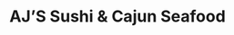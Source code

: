 ---
layout: place
title: "AJ’S Sushi & Cajun Seafood"
permalink: /new-york/suffern/aj-s-sushi-cajun-seafood.html
stateAbbr: NY
stateName: New York
cityName: Suffern
seo:
  name: "AJ’S Sushi & Cajun Seafood"
  type: Restaurant
  links: http://www.ajsushiny.com/
description: "AJ’S Sushi & Cajun Seafood serves delicious sushi in Suffern, New York. Try fresh Japanese dishes for a great dining experience. Available for takeout, lunch, and dinner."
place_id: ChIJpfXU00jnwokRWf7-9_UhgUk
photos:
  - name: >-
      places/ChIJpfXU00jnwokRWf7-9_UhgUk/photos/AeeoHcKgzllXtUxMCdSB6TB1mydHLM49vNJoWuLQ-6o6j2gnE24-0Jj4O45PiB0PBE-lH27LkbxbKlo9jxrr8PHUFWHukfs2knvNzITkp68X_X2HcMUVArxXRP3jhHgv2YSnD3IkkXGQQBB1E4qL7wqgItLGuHUsK-0L3nkddEDlrMQa4UppCyavIQTQ82y040xqc7rtfQVgqMB2gmJwdU9EdX4rqSw9SC3NHU7_Z8sbLR5zrd-fbroXo0J8ZDdgak38XYpSD8E3gP5HVGv-PKc61PpJPqfAEEH4IakIAmy7QjLeP_GIXV2Fa6PJqSyRY48PI72RUxBvgQJxjxkbXmwsaeK-YslC6yKs5njKF-rg8jmv9diQTJ217DOW7N1DLSvwb6lAWC5_8R26CqkzvO-YSOf-Jn_HGabGZQBVtgtXukAOZQ
    widthPx: 4032
    heightPx: 3024
    authorAttributions:
      - displayName: Masa Kol
        uri: https://maps.google.com/maps/contrib/116072792705292742911
        photoUri: >-
          https://lh3.googleusercontent.com/a-/ALV-UjWyNye4OiScN5MuIl6dN5nKq6nzvTYaUwrBOuGscYJGKCgBdW7I4Q=s100-p-k-no-mo
    flagContentUri: >-
      https://www.google.com/local/imagery/report/?cb_client=maps_api_places.places_api&image_key=!1e10!2sCIHM0ogKEICAgID4y8r3dA&hl=en-US
    googleMapsUri: >-
      https://www.google.com/maps/place//data=!3m4!1e2!3m2!1sCIHM0ogKEICAgID4y8r3dA!2e10!4m2!3m1!1s0x89c2e748d3d4f5a5:0x498121f5f7fefe59
  - name: >-
      places/ChIJpfXU00jnwokRWf7-9_UhgUk/photos/AeeoHcJ4exbWvEzyhk9cqLaZPy7widTCzv2sd27vir1YGpo7T_BN-oV2yYIn_Qz7LbaUHdGG1l5Ekh0EIJyg7N2FtAO6kFyIwzKT99RYKU1Drd3hPnxBWL7lnwHKXPNqTbEu9ZfKlHu1p-KuV3h6gplVgTduZPh6iBV-6IhOWFTItvy3Pxguc0ddDjKr4KA6c7zX18ylEoC7ieCYGBol8YYXmIVgosPAYeStu8JS6cpefS3FieQip8frrM9D-jUIu_z0jMrkeV90vai4T3FLfibgTLgAqyGyt_jdPevmNnYxk0xRSQ
    widthPx: 1640
    heightPx: 923
    authorAttributions:
      - displayName: AJ’S Sushi & Cajun Seafood
        uri: https://maps.google.com/maps/contrib/114296244680148540774
        photoUri: >-
          https://lh3.googleusercontent.com/a-/ALV-UjXzqLzJqQfeZIEeoJhf29ihZcVpBSrI8X0YXSCVmk_ZhxzX_SE=s100-p-k-no-mo
    flagContentUri: >-
      https://www.google.com/local/imagery/report/?cb_client=maps_api_places.places_api&image_key=!1e10!2sAF1QipPSb5FhXBJthkLyl0Q0m2hkNICn8QlbppdNyL94&hl=en-US
    googleMapsUri: >-
      https://www.google.com/maps/place//data=!3m4!1e2!3m2!1sAF1QipPSb5FhXBJthkLyl0Q0m2hkNICn8QlbppdNyL94!2e10!4m2!3m1!1s0x89c2e748d3d4f5a5:0x498121f5f7fefe59
  - name: >-
      places/ChIJpfXU00jnwokRWf7-9_UhgUk/photos/AeeoHcLSMq2lWD_tiKgu-GTwD_w2lLiQQdFECL406N_q4Ouq0B5Nc9XE_gpslW58hUSxW4YrMRsA2xmj6iJznWnjseSEjyb-UUnjgpJC4iUmK-HoE4JKkU0JTmXwZHtizK_gBeQzDb5TAspK-DTU7nleJ-VgrEgQ-loj1R36AscEEW7cLjnlhYL4BV3fSJdYjYo4sLiU46ybC2f8bXeEATkk5OXl9iVxtfcGKAbZ3c7wmXS8A--iX5Kikc2EhkAfdwCR5WMP8XxdJ8Lzw3LxiVVzz7N-WoOyuMp0e_z6_5zxjcBkdkPwiTy8cAiegwE33Z_YFiATqu_Nwe28b8Dz2HTiPm0iSE8VG-Q4X8lU5cQMEf2KAXKKXqn8Qx-tnK0Jhfds4jLBCYr_tIOI4jkTnXfd8Qhkv-YEDvmxYYuKlD6xIjynWw8
    widthPx: 4032
    heightPx: 3024
    authorAttributions:
      - displayName: Gab Gatdula
        uri: https://maps.google.com/maps/contrib/115540643457515452680
        photoUri: >-
          https://lh3.googleusercontent.com/a-/ALV-UjXZlTrk4CXpvY0GVIP--O9VuPmKRN4RgzzS7CppoHRXrt-TOxsn=s100-p-k-no-mo
    flagContentUri: >-
      https://www.google.com/local/imagery/report/?cb_client=maps_api_places.places_api&image_key=!1e10!2sCIHM0ogKEICAgIDnybK9uQE&hl=en-US
    googleMapsUri: >-
      https://www.google.com/maps/place//data=!3m4!1e2!3m2!1sCIHM0ogKEICAgIDnybK9uQE!2e10!4m2!3m1!1s0x89c2e748d3d4f5a5:0x498121f5f7fefe59
  - name: >-
      places/ChIJpfXU00jnwokRWf7-9_UhgUk/photos/AeeoHcKspTTZ73zSeUNa3-b2KN4B9kyJM6LsUOoYJWYNJHGvGgcAZdFcksNNaP1waBVTg1_UHMwM_4GvOTRypymZ-ZVsXbyT5MSugOZROIhE6KnaRoNivpnTX1SxnHsBDvU3Vv-Bgju38D8QkPMJ68iTiwjU1Y82nVsMhnNOlaVeb9Iry0keWR4nO7BHbAm5X8IPCPv11TdiTIWps3aHhduUdglFDkpbgueUcChym4dWy6khF7mEPnVmNzWkNjsyKLyIdrGalRUQJQq_bOSDsjQT3o17_ZYyfyEkh4sailDMpWEg5pjw0gTD6AsZ3gOpwMX7Df8ODd56N4SZcb-ococDw9IsnllXYEJ9DX_CSOl_hVZnYQqDRU93OJQhZTbClfJogYXY-szoBriCblZJKNsZm-1mhY5RyUxRxPApez0_Fv4
    widthPx: 3024
    heightPx: 4032
    authorAttributions:
      - displayName: LIEM
        uri: https://maps.google.com/maps/contrib/102428465695433347610
        photoUri: >-
          https://lh3.googleusercontent.com/a-/ALV-UjUh66BXsuwCssOjL6HJnGJUVcrJWej4BUWZUmj6CGLXwZ9F_hU=s100-p-k-no-mo
    flagContentUri: >-
      https://www.google.com/local/imagery/report/?cb_client=maps_api_places.places_api&image_key=!1e10!2sCIHM0ogKEICAgIDTpYbkbg&hl=en-US
    googleMapsUri: >-
      https://www.google.com/maps/place//data=!3m4!1e2!3m2!1sCIHM0ogKEICAgIDTpYbkbg!2e10!4m2!3m1!1s0x89c2e748d3d4f5a5:0x498121f5f7fefe59
  - name: >-
      places/ChIJpfXU00jnwokRWf7-9_UhgUk/photos/AeeoHcILfI5Kvq_Oq9OCQI0QTKSgMHRfafifroga4MIB0KCzITLSjY4j9RLVCv4w6B4ZEQzOPSE50cVZP6jDka_Vf2QDDVAc80vj9Q6OSvdFomohDHEf7cAj3-G0nzmjL-z7MpfHymXeyikNtk-D7e9f0C2uopv4D4DsKmcGZ34oicQsF3LwqLKzkflw-OwIo4DzExlT5OqLJ7RIDbBMVHx4zok1cqXBtbG0Tq3ulY7jqMZu5WGO1gFWmUR4z9e3rBGpCN2Ko3oBzE7o75CsDrWXXzoBOcJRgT9DB1oWFWhzWYVnkQ7W8Z2QJGpbpKDJqY9qBxL3CJofZwEsD9Wy4P_Y_aklKi54IyvyWbK2Uj3_HsqKNNQN0aJbrYJXC0sgKrFY1g4k860ETWpUWTazEmDX9w0jdfZr3qQ5Dkzp6i3t9e6rmHk
    widthPx: 3024
    heightPx: 4032
    authorAttributions:
      - displayName: Christina Wang
        uri: https://maps.google.com/maps/contrib/114639010465518476797
        photoUri: >-
          https://lh3.googleusercontent.com/a-/ALV-UjUy3DsvIzIuiJi4eLGjNkaALR4PbvhNpOcYxD7GM5To70u_nFk=s100-p-k-no-mo
    flagContentUri: >-
      https://www.google.com/local/imagery/report/?cb_client=maps_api_places.places_api&image_key=!1e10!2sCIHM0ogKEICAgIC7zoOmmwE&hl=en-US
    googleMapsUri: >-
      https://www.google.com/maps/place//data=!3m4!1e2!3m2!1sCIHM0ogKEICAgIC7zoOmmwE!2e10!4m2!3m1!1s0x89c2e748d3d4f5a5:0x498121f5f7fefe59
  - name: >-
      places/ChIJpfXU00jnwokRWf7-9_UhgUk/photos/AeeoHcJVpuylOR2mKa0Kq4lD-NDhsmP0lI_dBWz8xe8e5_p8RCJsIUz2m6FG4QVkBEl0qCTzXfiFrHAdmWWwKxKMBa3HdxY8cZq8q4ydlEhXcV2ta_JiN2-ATAdkJDUscB1aECHLBZk1i6nPBdU1PjGI2WNxytvLDo0_qSOyhS0vNlxXZFQ0lRKSkoc-Hre7W7CVXDfssLHeSSXHSKEth9AUv3HM90NEM3d-yYuNUSratL4TAqAHtH_4VCwV_4viAq-Xgx0hje77ytwfnsXOXiXDD9EHWUrWk84gnb3Zg3Dxqxo_DQ3F8JjkZJZ5wuOLbxuYWnmu0DVWh_3nViuYURFfrx73lXFENtFBiEotnxrWWFJAA0gmwStSwl9smPgTPmL13j5n6pfko4bvKMQxm8sUgrm1W1-_R592i24TZFWLSLyl7WHe
    widthPx: 3024
    heightPx: 4032
    authorAttributions:
      - displayName: LIEM
        uri: https://maps.google.com/maps/contrib/102428465695433347610
        photoUri: >-
          https://lh3.googleusercontent.com/a-/ALV-UjUh66BXsuwCssOjL6HJnGJUVcrJWej4BUWZUmj6CGLXwZ9F_hU=s100-p-k-no-mo
    flagContentUri: >-
      https://www.google.com/local/imagery/report/?cb_client=maps_api_places.places_api&image_key=!1e10!2sCIHM0ogKEICAgIDTpYbk7gE&hl=en-US
    googleMapsUri: >-
      https://www.google.com/maps/place//data=!3m4!1e2!3m2!1sCIHM0ogKEICAgIDTpYbk7gE!2e10!4m2!3m1!1s0x89c2e748d3d4f5a5:0x498121f5f7fefe59
  - name: >-
      places/ChIJpfXU00jnwokRWf7-9_UhgUk/photos/AeeoHcJ2KWEgEPeh9dBJjXCJ53V5Z1o6pBKr1GsWgJBNxii5Twy5c5AWeNY9hqJsP22PW0IifQidHHM0sn4BAciuBFyOaF5JSdTML9QbILfYNWFwfTOcrmmKGPWg05Nb7nbqBggpVgnUa86txhIoGmdGtMH2zgi-BunBj81hE_CoFub6QUleed8Vxx1EIRQqhHzyzGhoGDcO3hskzf6vHSW-64J5wa4k0qoJ-j5Wcb724tspgls-t4ULr7yTrPWd9VUtKq3_M_cz9sKAlmBvtBc2a9bhnTjsWERmk_8sWP1A8_ViNTIvzFX0URX1oFhDWoDE8Uqy2m8oL-b1xUtHmhuWI8PHk1EJZ0hMODr_MSNN4eNhcbdZQghdHF_ke25Ulg5Oj4XU63ulrkhG6ttBz2iBRXKLzB0hAokBXh0m_CMtwURkiUNZ
    widthPx: 4032
    heightPx: 3024
    authorAttributions:
      - displayName: A Wilson
        uri: https://maps.google.com/maps/contrib/117034544157643448383
        photoUri: >-
          https://lh3.googleusercontent.com/a-/ALV-UjW2wiFQ0V-RIX9lFabVxjwdM3rcRZT1OBriPe355j4ezgfrT3sbGg=s100-p-k-no-mo
    flagContentUri: >-
      https://www.google.com/local/imagery/report/?cb_client=maps_api_places.places_api&image_key=!1e10!2sCIHM0ogKEICAgID4p4iW6wE&hl=en-US
    googleMapsUri: >-
      https://www.google.com/maps/place//data=!3m4!1e2!3m2!1sCIHM0ogKEICAgID4p4iW6wE!2e10!4m2!3m1!1s0x89c2e748d3d4f5a5:0x498121f5f7fefe59
  - name: >-
      places/ChIJpfXU00jnwokRWf7-9_UhgUk/photos/AeeoHcL9VT8zEgWTQSsoYWnvNMeWKqL6K2wEVIOh6mDMLUSwAW6UAOmIMD_qCI8SMEzS4Fg1uubWIJkKf8JjmGgBQE2f0ebghqB2F78NLVII58O8ipI6Gzs1s5dnDv1nvRkWq4UoVebL-XQyTxW92dNt28R3DE4EPC9CIMYiMpeRKBQWuJQDhiiyTvDabcnQuOQlxjyU4vmSSCJg2WtELkRGLDEPnSuUGhgbmXi0dCNYZhZ-v5kyp850m4JyW-41S7dyd_LrgZTt9f3xoXMlzBj5zRN_BqfOY6KlzeADXCmZ8lWreSLfCk2mEuZKwFmHa360SLW7-Ty6y_UhCYpUUzUfEQDS8WU2OB0B0TU1hGUhWF8oVmLCAFEqSDQLporIiiq-3fCP67DgGMqKCfvfh6nuwormZ6-n9X65uGJfrxrKRCGX2TE
    widthPx: 3705
    heightPx: 2642
    authorAttributions:
      - displayName: Melody de Castro
        uri: https://maps.google.com/maps/contrib/111227285226112164234
        photoUri: >-
          https://lh3.googleusercontent.com/a-/ALV-UjW160nenoY-5Rf9SEQoJgoTTLlNAyP2ng6j3uJORyNn5bMjZCrCCg=s100-p-k-no-mo
    flagContentUri: >-
      https://www.google.com/local/imagery/report/?cb_client=maps_api_places.places_api&image_key=!1e10!2sCIHM0ogKEICAgID8y5fEpQE&hl=en-US
    googleMapsUri: >-
      https://www.google.com/maps/place//data=!3m4!1e2!3m2!1sCIHM0ogKEICAgID8y5fEpQE!2e10!4m2!3m1!1s0x89c2e748d3d4f5a5:0x498121f5f7fefe59
  - name: >-
      places/ChIJpfXU00jnwokRWf7-9_UhgUk/photos/AeeoHcKbqIN36OFAA7ZhCwN9-ZzJSCNSjaf1LplFnAhNQD6jwWP1o2IOiqIzOwMjtJfvH3RZaHSWSve96eweEZrDUXtt7NrLI-4U_eQFc30wQMftckqqDO46wb7MkIO5eWwbEzJGB_HOnqDG46GfG7k8kLZ0B2wtgo5lAK3MrCn4vp7rZTBMT7grc0HoeV--Ff08wKO7c0l_-09seDeH-jLdD52gp3ubj9oouZ8swzEiIykKfezVzivgnXVIfBpuC35tUUDRk8FT-epgc0-DQN4M1qQZARMaOFpi3bscOU8Woa5LgDROr5EbE4NBm9inukk9fyaTNJqj-T_KvxMhP1Bmni63xXXvD0ggIi8T-TXgEe_W1QVmtAG0ztgrvQJhcPPSSqqW6BE6UBEmE4D9_y8q7Pid1g23WHrIv0e4oTWL3GHCHA
    widthPx: 3024
    heightPx: 4032
    authorAttributions:
      - displayName: Cristina Petretta
        uri: https://maps.google.com/maps/contrib/105294398100627307286
        photoUri: >-
          https://lh3.googleusercontent.com/a/ACg8ocJZzTxJep9Atp-qdBa6oQMBhM6AebpukfdvHOnNgb9IVL4rsQ=s100-p-k-no-mo
    flagContentUri: >-
      https://www.google.com/local/imagery/report/?cb_client=maps_api_places.places_api&image_key=!1e10!2sCIHM0ogKEICAgIDL7cCUfw&hl=en-US
    googleMapsUri: >-
      https://www.google.com/maps/place//data=!3m4!1e2!3m2!1sCIHM0ogKEICAgIDL7cCUfw!2e10!4m2!3m1!1s0x89c2e748d3d4f5a5:0x498121f5f7fefe59
  - name: >-
      places/ChIJpfXU00jnwokRWf7-9_UhgUk/photos/AeeoHcJ4v9DY7vPeY759RNJodojhI34Ps9lwwQ0OtpdyzJBGtArPJspr6gvMgIhlR_pa570rsE3TsxPV6vrbQugod53qTAaNsboGTPQcn-pMalloKcJcK7b0DKvciO2vuXCsANvH8t5dGQeo3Gpgq_0LH_xYpd3gBEXNL9_MV3LZXu-52aX3JVuuU_RB_Crmw6RsyNWf6Y2em435j_iECdS-_GNiu7rJ4jfBzGv3gf38AAeB8Nqm5irO6UUpvvZS4f27t7DYNifC_MWDa-PO2cV1fznwNuw_HGbqAP6JHo-erAjvCM--AgT03ZpajDQ7D_yd_Y37A7QcHJ0LRHXXkNW7DuHYwKP11BzCoWezt6qivF61Bq3i-dFv-FBraUEPqKzM3ijhIjRqpQE5P379KK5kG9hIOZs1cDVnE1uqXSAsohwVr7Fv
    widthPx: 3000
    heightPx: 3319
    authorAttributions:
      - displayName: N e w Hoody
        uri: https://maps.google.com/maps/contrib/114921918308340852162
        photoUri: >-
          https://lh3.googleusercontent.com/a-/ALV-UjVC2LOKTj8-oLqNEP8nvkwGUWGjaFewt8Tzfpk5gPnhkK8G83Bl=s100-p-k-no-mo
    flagContentUri: >-
      https://www.google.com/local/imagery/report/?cb_client=maps_api_places.places_api&image_key=!1e10!2sCIHM0ogKEICAgICp9aDPjQE&hl=en-US
    googleMapsUri: >-
      https://www.google.com/maps/place//data=!3m4!1e2!3m2!1sCIHM0ogKEICAgICp9aDPjQE!2e10!4m2!3m1!1s0x89c2e748d3d4f5a5:0x498121f5f7fefe59
address: 8 N Airmont Rd, Suffern, NY 10901, USA
street: 8 N Airmont Rd
city: Suffern
state: NY
zip: '10901'
country: USA
neighborhood: null
latitude: '41.113299'
longitude: '-74.114647'
accessibility_options:
  wheelchairAccessibleParking: true
  wheelchairAccessibleRestroom: true
  wheelchairAccessibleSeating: true
business_status: OPERATIONAL
name: AJ’S Sushi & Cajun Seafood
google_maps_links:
  directionsUri: >-
    https://www.google.com/maps/dir//''/data=!4m7!4m6!1m1!4e2!1m2!1m1!1s0x89c2e748d3d4f5a5:0x498121f5f7fefe59!3e0
  placeUri: https://maps.google.com/?cid=5296551977075801689
  writeAReviewUri: >-
    https://www.google.com/maps/place//data=!4m3!3m2!1s0x89c2e748d3d4f5a5:0x498121f5f7fefe59!12e1
  reviewsUri: >-
    https://www.google.com/maps/place//data=!4m4!3m3!1s0x89c2e748d3d4f5a5:0x498121f5f7fefe59!9m1!1b1
  photosUri: >-
    https://www.google.com/maps/place//data=!4m3!3m2!1s0x89c2e748d3d4f5a5:0x498121f5f7fefe59!10e5
primary_type: Seafood Restaurant
opening_hours:
  regular: null
  current: null
secondary_opening_hours:
  regular:
    weekdayDescriptions: null
    type: null
  current:
    weekdayDescriptions: null
    type: null
phone: (845) 547-2326
price_level: PRICE_LEVEL_MODERATE
price_range: $20 &ndash; $30
rating: '4.5'
rating_count: 0
website: http://www.ajsushiny.com/
reviews:
  - name: >-
      places/ChIJpfXU00jnwokRWf7-9_UhgUk/reviews/ChdDSUhNMG9nS0VJQ0FnSUNfNnBLNy1BRRAB
    relativePublishTimeDescription: 2 months ago
    rating: 4
    text:
      text: >-
        The sushi was delicious and came out quickly. Although the servers
        didn’t smile or seem very friendly, the food was so good that I’ve
        already visited twice. The salmon sashimi, in particular, was incredibly
        fresh and absolutely top-notch.
      languageCode: en
    originalText:
      text: >-
        The sushi was delicious and came out quickly. Although the servers
        didn’t smile or seem very friendly, the food was so good that I’ve
        already visited twice. The salmon sashimi, in particular, was incredibly
        fresh and absolutely top-notch.
      languageCode: en
    authorAttribution:
      displayName: Yesee
      uri: https://www.google.com/maps/contrib/100217122746590133791/reviews
      photoUri: >-
        https://lh3.googleusercontent.com/a-/ALV-UjUAD-x7hMcdN-UJc5ioecREOmVIzQkFpSTMtIq9sK37L7yWgzg=s128-c0x00000000-cc-rp-mo-ba3
    publishTime: '2025-01-15T04:12:57.390247Z'
    flagContentUri: >-
      https://www.google.com/local/review/rap/report?postId=ChdDSUhNMG9nS0VJQ0FnSUNfNnBLNy1BRRAB&d=17924085&t=1
    googleMapsUri: >-
      https://www.google.com/maps/reviews/data=!4m6!14m5!1m4!2m3!1sChdDSUhNMG9nS0VJQ0FnSUNfNnBLNy1BRRAB!2m1!1s0x89c2e748d3d4f5a5:0x498121f5f7fefe59
  - name: >-
      places/ChIJpfXU00jnwokRWf7-9_UhgUk/reviews/ChZDSUhNMG9nS0VJQ0FnSURQM3Z2QWRREAE
    relativePublishTimeDescription: 4 months ago
    rating: 3
    text:
      text: >-
        Who doesn't like a good 'all-you-can-eat'?  Sometimes, despite better
        judgment, one just has to let their inner 'fat-kid' out and go nuts.

        But let's be perfectly clear on something - it is very rare should one
        come across an a.y.c.e. where the food is exceptional.  Most a.y.c.e.'s
        are about pumping out lots of cheaply prepared, carb-rich, salty food
        that separates a fool from his dollar after just two plates.  Now, if
        you're a seasoned buffet professional, you know all the secrets to
        swindling the swindlers.  Start with the proteins, specifically the
        high-end stuff - skip all the things that are going to trip you up;
        rice, noodles, pastas, and breads.  I like to start with the snow crab
        legs, lobster tails, boiled shrimp (not fried), and obviously, Prime
        Rib.

        But you won't find any of those items on the menu here.  This
        establishment gives you two options.  Just two.


        Sushi or Cajun.


        Now, I know that sounds bizarre, and it is.  You can't even combine from
        one menu to the next.  You have to make the decision whether or not you
        want Sushi or Cajun.


        Now this is a conundrum for me, because Sushi and Cajun cuisines are my
        favorite - so you can imagine my disappointment when I asked to do both
        and the waitress said I had to pick just one menu.


        Major Point Reduction.


        I went with Sushi.  And the wife and I went all out.  Okay, truthfully,
        we went overboard.


        The result, well... I had mixed reviews.  You see, they did some things
        right, but mostly wrong.  And they prepared a few things well, but
        mainly, it was kind of mediocre.


        We started with a Miso soup.  It was tasty, but it was practically all
        broth and little to no tofu, scallions, and nori.  Next, grilled squid,
        or ikayaki, in a teriyaki glaze.  It was okay.  But the shumai and the
        gyoza, now those were good (even though I think they came from a bag).


        Then our sushi arrived, and I realized that perhaps we had been a little
        overzealous, as the pictures would suggest.  But I wasn't about to pay
        the additional fee for food wasted charge, so I soldiered on and
        finished my meal with zest and fervor... and immediately regretted the
        overexuberance of my folly.


        It was my first and only meal of the day. I couldn't eat another bite
        afterward.


        Now, as for the sushi.  The quality of the ingredients was very good,
        but the preparation was lacking.  The fish to rice ratio favored the
        rice, and the rice was underseasoned.


        For $28.99 per person, we pigged out - and that's okay.  I was in a
        sushi coma by the meals end.  But was it worth pig-out?  My answer: sort
        of.  Some of the rolls were very tasty, and others were bland.  The fact
        that specialty rolls and common rolls are both included in the same
        price means that a diner should stick to the specialty rolls - you get a
        lot more value for what you are given.  But if nigiri is your thing,
        then this place is a bit of a letdown.  I was disappointed that the
        nigiri pieces I ordered were as bland as they were.


        If you're the kind of person who mixes Wasabi into your soy sauce and
        drowns your maki pieces in the mixture after slathering each piece with
        a slice of pickled ginger, or a person who values quanity over quality,
        then this place is perfect for you.  If you are, however, a purist, then
        stick to your high-end omakase.


        Would I go back?  Yes, I believe I would; but to try the Cajun side of
        the menu and compare my findings, or to scratch a sushi gorgefest if
        ever the craving to be a disgusting piglet arises again.
      languageCode: en
    originalText:
      text: >-
        Who doesn't like a good 'all-you-can-eat'?  Sometimes, despite better
        judgment, one just has to let their inner 'fat-kid' out and go nuts.

        But let's be perfectly clear on something - it is very rare should one
        come across an a.y.c.e. where the food is exceptional.  Most a.y.c.e.'s
        are about pumping out lots of cheaply prepared, carb-rich, salty food
        that separates a fool from his dollar after just two plates.  Now, if
        you're a seasoned buffet professional, you know all the secrets to
        swindling the swindlers.  Start with the proteins, specifically the
        high-end stuff - skip all the things that are going to trip you up;
        rice, noodles, pastas, and breads.  I like to start with the snow crab
        legs, lobster tails, boiled shrimp (not fried), and obviously, Prime
        Rib.

        But you won't find any of those items on the menu here.  This
        establishment gives you two options.  Just two.


        Sushi or Cajun.


        Now, I know that sounds bizarre, and it is.  You can't even combine from
        one menu to the next.  You have to make the decision whether or not you
        want Sushi or Cajun.


        Now this is a conundrum for me, because Sushi and Cajun cuisines are my
        favorite - so you can imagine my disappointment when I asked to do both
        and the waitress said I had to pick just one menu.


        Major Point Reduction.


        I went with Sushi.  And the wife and I went all out.  Okay, truthfully,
        we went overboard.


        The result, well... I had mixed reviews.  You see, they did some things
        right, but mostly wrong.  And they prepared a few things well, but
        mainly, it was kind of mediocre.


        We started with a Miso soup.  It was tasty, but it was practically all
        broth and little to no tofu, scallions, and nori.  Next, grilled squid,
        or ikayaki, in a teriyaki glaze.  It was okay.  But the shumai and the
        gyoza, now those were good (even though I think they came from a bag).


        Then our sushi arrived, and I realized that perhaps we had been a little
        overzealous, as the pictures would suggest.  But I wasn't about to pay
        the additional fee for food wasted charge, so I soldiered on and
        finished my meal with zest and fervor... and immediately regretted the
        overexuberance of my folly.


        It was my first and only meal of the day. I couldn't eat another bite
        afterward.


        Now, as for the sushi.  The quality of the ingredients was very good,
        but the preparation was lacking.  The fish to rice ratio favored the
        rice, and the rice was underseasoned.


        For $28.99 per person, we pigged out - and that's okay.  I was in a
        sushi coma by the meals end.  But was it worth pig-out?  My answer: sort
        of.  Some of the rolls were very tasty, and others were bland.  The fact
        that specialty rolls and common rolls are both included in the same
        price means that a diner should stick to the specialty rolls - you get a
        lot more value for what you are given.  But if nigiri is your thing,
        then this place is a bit of a letdown.  I was disappointed that the
        nigiri pieces I ordered were as bland as they were.


        If you're the kind of person who mixes Wasabi into your soy sauce and
        drowns your maki pieces in the mixture after slathering each piece with
        a slice of pickled ginger, or a person who values quanity over quality,
        then this place is perfect for you.  If you are, however, a purist, then
        stick to your high-end omakase.


        Would I go back?  Yes, I believe I would; but to try the Cajun side of
        the menu and compare my findings, or to scratch a sushi gorgefest if
        ever the craving to be a disgusting piglet arises again.
      languageCode: en
    authorAttribution:
      displayName: James Thompson
      uri: https://www.google.com/maps/contrib/116489694483434057970/reviews
      photoUri: >-
        https://lh3.googleusercontent.com/a-/ALV-UjXnXaXZL5h5QqptkkPbY7OYoITXOr8kSplef1MJVcuKgLUJGUin=s128-c0x00000000-cc-rp-mo-ba5
    publishTime: '2024-12-02T17:10:35.598510Z'
    flagContentUri: >-
      https://www.google.com/local/review/rap/report?postId=ChZDSUhNMG9nS0VJQ0FnSURQM3Z2QWRREAE&d=17924085&t=1
    googleMapsUri: >-
      https://www.google.com/maps/reviews/data=!4m6!14m5!1m4!2m3!1sChZDSUhNMG9nS0VJQ0FnSURQM3Z2QWRREAE!2m1!1s0x89c2e748d3d4f5a5:0x498121f5f7fefe59
  - name: >-
      places/ChIJpfXU00jnwokRWf7-9_UhgUk/reviews/ChZDSUhNMG9nS0VJQ0FnSURueWJLOUdREAE
    relativePublishTimeDescription: 6 months ago
    rating: 5
    text:
      text: >-
        I’ve been a regular customer at AJ’s. I’ve eaten here at least 15x for
        the past 5 years. They have the best quality of fish for sushi for an
        AYCE. Every time I wanna try an AYCE sushi closer to me, I always just
        end up driving to AJ’s as I am sure the quality is great!
      languageCode: en
    originalText:
      text: >-
        I’ve been a regular customer at AJ’s. I’ve eaten here at least 15x for
        the past 5 years. They have the best quality of fish for sushi for an
        AYCE. Every time I wanna try an AYCE sushi closer to me, I always just
        end up driving to AJ’s as I am sure the quality is great!
      languageCode: en
    authorAttribution:
      displayName: Gab Gatdula
      uri: https://www.google.com/maps/contrib/115540643457515452680/reviews
      photoUri: >-
        https://lh3.googleusercontent.com/a-/ALV-UjXZlTrk4CXpvY0GVIP--O9VuPmKRN4RgzzS7CppoHRXrt-TOxsn=s128-c0x00000000-cc-rp-mo-ba3
    publishTime: '2024-10-07T07:12:59.352369Z'
    flagContentUri: >-
      https://www.google.com/local/review/rap/report?postId=ChZDSUhNMG9nS0VJQ0FnSURueWJLOUdREAE&d=17924085&t=1
    googleMapsUri: >-
      https://www.google.com/maps/reviews/data=!4m6!14m5!1m4!2m3!1sChZDSUhNMG9nS0VJQ0FnSURueWJLOUdREAE!2m1!1s0x89c2e748d3d4f5a5:0x498121f5f7fefe59
  - name: >-
      places/ChIJpfXU00jnwokRWf7-9_UhgUk/reviews/ChZDSUhNMG9nS0VJQ0FnTUNnNXVfUUpnEAE
    relativePublishTimeDescription: a month ago
    rating: 2
    text:
      text: >-
        The server didn’t seem like she wanted to be there. We Got a bento box
        for my man. The miso was soapy tasting and the meat was dry. I got a $60
        seafood boil. They were accommodating to switch the clams and mussels
        for shrimp however the shrimp and crab were inedible. The crab was
        either heavily salted or old. The shrimp were so overcooked I couldn’t
        get any of the skins off. They were also unclean, it was so frustrating.
        I ordered a Kani hand roll and took everything to go so I didn’t feel
        embarrassed. Disappointing to say the least. Weird v-day vibez.
      languageCode: en
    originalText:
      text: >-
        The server didn’t seem like she wanted to be there. We Got a bento box
        for my man. The miso was soapy tasting and the meat was dry. I got a $60
        seafood boil. They were accommodating to switch the clams and mussels
        for shrimp however the shrimp and crab were inedible. The crab was
        either heavily salted or old. The shrimp were so overcooked I couldn’t
        get any of the skins off. They were also unclean, it was so frustrating.
        I ordered a Kani hand roll and took everything to go so I didn’t feel
        embarrassed. Disappointing to say the least. Weird v-day vibez.
      languageCode: en
    authorAttribution:
      displayName: Arianna Iris
      uri: https://www.google.com/maps/contrib/114450364846876267180/reviews
      photoUri: >-
        https://lh3.googleusercontent.com/a-/ALV-UjXOYjSYYNCM9o_vBZHAHxdwL1GW4ReXgxmOBc2AYjNYJtMPeIs=s128-c0x00000000-cc-rp-mo
    publishTime: '2025-02-16T20:43:24.043977Z'
    flagContentUri: >-
      https://www.google.com/local/review/rap/report?postId=ChZDSUhNMG9nS0VJQ0FnTUNnNXVfUUpnEAE&d=17924085&t=1
    googleMapsUri: >-
      https://www.google.com/maps/reviews/data=!4m6!14m5!1m4!2m3!1sChZDSUhNMG9nS0VJQ0FnTUNnNXVfUUpnEAE!2m1!1s0x89c2e748d3d4f5a5:0x498121f5f7fefe59
  - name: >-
      places/ChIJpfXU00jnwokRWf7-9_UhgUk/reviews/ChdDSUhNMG9nS0VJQ0FnTURBa3RxdHVnRRAB
    relativePublishTimeDescription: 2 months ago
    rating: 3
    text:
      text: >-
        I came here with my mom a while ago, when it was under different
        management. I was disappointed in the food when we went earlier today
        because it seems like a total downgrade.


        I got a spicy tuna roll and they used canned tuna. The salad didn’t even
        come with a ginger dressing, it tasted like watered down mayo. The
        salmon also didn’t look real.


        Also, they have a “limiting food waste” policy & will charge you 30% of
        your total bill for any food left over. When I asked if we could pay to
        take home, we were told it wasn’t possible. Even if you paid. Seems
        counter productive.


        Overall, we spent $100 for 2 people & mediocre sushi. The soups were
        good, and I wonder if the KBBQ is a better?


        Our waiter was the best thing there; he was really kind, friendly, and
        helpful. I didn’t catch his name, but he deserves 10/10
      languageCode: en
    originalText:
      text: >-
        I came here with my mom a while ago, when it was under different
        management. I was disappointed in the food when we went earlier today
        because it seems like a total downgrade.


        I got a spicy tuna roll and they used canned tuna. The salad didn’t even
        come with a ginger dressing, it tasted like watered down mayo. The
        salmon also didn’t look real.


        Also, they have a “limiting food waste” policy & will charge you 30% of
        your total bill for any food left over. When I asked if we could pay to
        take home, we were told it wasn’t possible. Even if you paid. Seems
        counter productive.


        Overall, we spent $100 for 2 people & mediocre sushi. The soups were
        good, and I wonder if the KBBQ is a better?


        Our waiter was the best thing there; he was really kind, friendly, and
        helpful. I didn’t catch his name, but he deserves 10/10
      languageCode: en
    authorAttribution:
      displayName: Briana Van Dorpe
      uri: https://www.google.com/maps/contrib/109987406384853313234/reviews
      photoUri: >-
        https://lh3.googleusercontent.com/a-/ALV-UjVlf5SjM3AKN1dHEduGrSEvBHy-i1cG3EICW1qvc48cFgx6vsKV=s128-c0x00000000-cc-rp-mo
    publishTime: '2025-02-07T22:16:54.690215Z'
    flagContentUri: >-
      https://www.google.com/local/review/rap/report?postId=ChdDSUhNMG9nS0VJQ0FnTURBa3RxdHVnRRAB&d=17924085&t=1
    googleMapsUri: >-
      https://www.google.com/maps/reviews/data=!4m6!14m5!1m4!2m3!1sChdDSUhNMG9nS0VJQ0FnTURBa3RxdHVnRRAB!2m1!1s0x89c2e748d3d4f5a5:0x498121f5f7fefe59
parking_options:
  freeParkingLot: true
  freeStreetParking: true
  valetParking: false
payment_options:
  acceptsCreditCards: true
  acceptsDebitCards: true
  acceptsCashOnly: false
  acceptsNfc: true
allow_dogs: null
curbside_pickup: null
delivery: false
dine_in: true
good_for_children: true
good_for_groups: true
good_for_sports: false
live_music: false
menu_for_children: false
outdoor_seating: false
reservable: true
restroom: true
serves_beer: false
serves_breakfast: false
serves_brunch: false
serves_cocktails: false
serves_coffee: false
serves_dinner: true
serves_dessert: true
serves_lunch: true
serves_vegetarian_food: null
serves_wine: true
takeout: true
update_category: essentials
summary: null

---